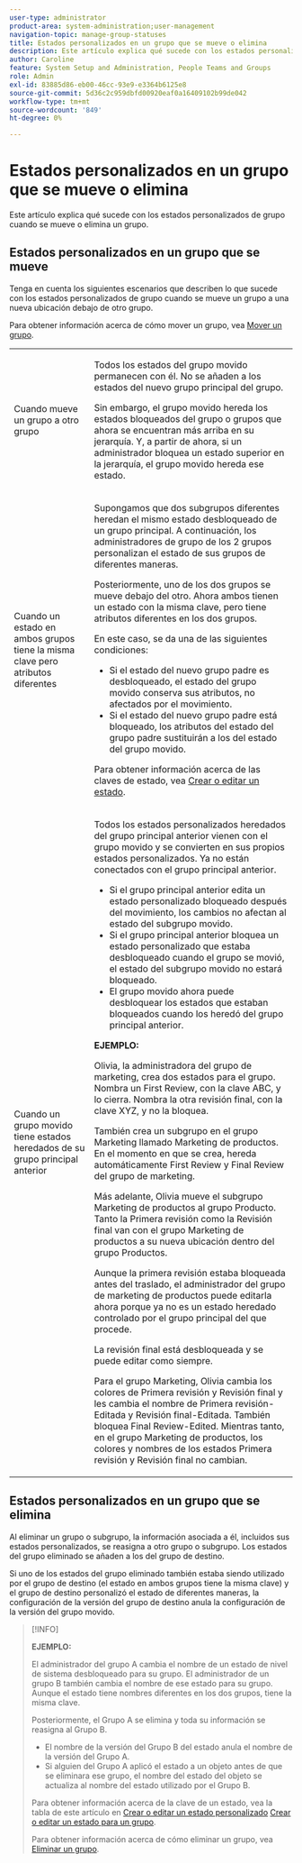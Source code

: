 ```yaml
---
user-type: administrator
product-area: system-administration;user-management
navigation-topic: manage-group-statuses
title: Estados personalizados en un grupo que se mueve o elimina
description: Este artículo explica qué sucede con los estados personalizados de grupo cuando se mueve o elimina un grupo.
author: Caroline
feature: System Setup and Administration, People Teams and Groups
role: Admin
exl-id: 83885d86-eb00-46cc-93e9-e3364b6125e8
source-git-commit: 5d36c2c959dbfd00920eaf0a16409102b99de042
workflow-type: tm+mt
source-wordcount: '849'
ht-degree: 0%

---
```


# Estados personalizados en un grupo que se mueve o elimina

Este artículo explica qué sucede con los estados personalizados de grupo cuando se mueve o elimina un grupo.

## Estados personalizados en un grupo que se mueve

Tenga en cuenta los siguientes escenarios que describen lo que sucede con los estados personalizados de grupo cuando se mueve un grupo a una nueva ubicación debajo de otro grupo.

Para obtener información acerca de cómo mover un grupo, vea [Mover un grupo](../../../administration-and-setup/manage-groups/create-and-manage-groups/move-a-group.md).

<table style="table-layout:auto"> 
 <col> 
 </col> 
 <col> 
 </col> 
 <tbody> 
  <tr> 
   <td role="rowheader">Cuando mueve un grupo a otro grupo </td> 
   <td> <p>Todos los estados del grupo movido permanecen con él. No se añaden a los estados del nuevo grupo principal del grupo.</p> <p>Sin embargo, el grupo movido hereda los estados bloqueados del grupo o grupos que ahora se encuentran más arriba en su jerarquía. Y, a partir de ahora, si un administrador bloquea un estado superior en la jerarquía, el grupo movido hereda ese estado.</p> </td> 
  </tr> 
  <tr> 
   <td role="rowheader">Cuando un estado en ambos grupos tiene la misma clave pero atributos diferentes</td> 
   <td> <p>Supongamos que dos subgrupos diferentes heredan el mismo estado desbloqueado de un grupo principal. A continuación, los administradores de grupo de los 2 grupos personalizan el estado de sus grupos de diferentes maneras.</p> <p>Posteriormente, uno de los dos grupos se mueve debajo del otro. Ahora ambos tienen un estado con la misma clave, pero tiene atributos diferentes en los dos grupos.</p> <p>En este caso, se da una de las siguientes condiciones:</p> 
    <ul> 
     <li>Si el estado del nuevo grupo padre es desbloqueado, el estado del grupo movido conserva sus atributos, no afectados por el movimiento.</li> 
     <li>Si el estado del nuevo grupo padre está bloqueado, los atributos del estado del grupo padre sustituirán a los del estado del grupo movido.</li> 
    </ul> <p>Para obtener información acerca de las claves de estado, vea <a href="../../../administration-and-setup/customize-workfront/creating-custom-status-and-priority-labels/create-or-edit-a-status.md" class="MCXref xref">Crear o editar un estado</a>.</p> </td> 
  </tr> 
  <tr> 
   <td>Cuando un grupo movido tiene estados heredados de su grupo principal anterior </td> 
   <td> <p>Todos los estados personalizados heredados del grupo principal anterior vienen con el grupo movido y se convierten en sus propios estados personalizados. Ya no están conectados con el grupo principal anterior.</p> 
    <ul> 
     <li>Si el grupo principal anterior edita un estado personalizado bloqueado después del movimiento, los cambios no afectan al estado del subgrupo movido.</li> 
     <li>Si el grupo principal anterior bloquea un estado personalizado que estaba desbloqueado cuando el grupo se movió, el estado del subgrupo movido no estará bloqueado.</li> 
     <li>El grupo movido ahora puede desbloquear los estados que estaban bloqueados cuando los heredó del grupo principal anterior.</li> 
    </ul> 
     <p><b>EJEMPLO:</b><p> 
     <p>Olivia, la administradora del grupo de marketing, crea dos estados para el grupo. Nombra un First Review, con la clave ABC, y lo cierra. Nombra la otra revisión final, con la clave XYZ, y no la bloquea.</p> 
     <p>También crea un subgrupo en el grupo Marketing llamado Marketing de productos. En el momento en que se crea, hereda automáticamente First Review y Final Review del grupo de marketing.</p> 
     <p>Más adelante, Olivia mueve el subgrupo Marketing de productos al grupo Producto. Tanto la Primera revisión como la Revisión final van con el grupo Marketing de productos a su nueva ubicación dentro del grupo Productos.</p> 
     <p>Aunque la primera revisión estaba bloqueada antes del traslado, el administrador del grupo de marketing de productos puede editarla ahora porque ya no es un estado heredado controlado por el grupo principal del que procede.</p> 
     <p>La revisión final está desbloqueada y se puede editar como siempre.</p> 
     <p>Para el grupo Marketing, Olivia cambia los colores de Primera revisión y Revisión final y les cambia el nombre de Primera revisión-Editada y Revisión final-Editada. También bloquea Final Review-Edited. Mientras tanto, en el grupo Marketing de productos, los colores y nombres de los estados Primera revisión y Revisión final no cambian.</p> 
    </div> </td> 
  </tr> 
 </tbody> 
</table>

## Estados personalizados en un grupo que se elimina

Al eliminar un grupo o subgrupo, la información asociada a él, incluidos sus estados personalizados, se reasigna a otro grupo o subgrupo. Los estados del grupo eliminado se añaden a los del grupo de destino.

Si uno de los estados del grupo eliminado también estaba siendo utilizado por el grupo de destino (el estado en ambos grupos tiene la misma clave) y el grupo de destino personalizó el estado de diferentes maneras, la configuración de la versión del grupo de destino anula la configuración de la versión del grupo movido.

>[!INFO]
>
>**EJEMPLO:**
>
>El administrador del grupo A cambia el nombre de un estado de nivel de sistema desbloqueado para su grupo. El administrador de un grupo B también cambia el nombre de ese estado para su grupo. Aunque el estado tiene nombres diferentes en los dos grupos, tiene la misma clave.
>
>Posteriormente, el Grupo A se elimina y toda su información se reasigna al Grupo B.
>
>* El nombre de la versión del Grupo B del estado anula el nombre de la versión del Grupo A.
>* Si alguien del Grupo A aplicó el estado a un objeto antes de que se eliminara ese grupo, el nombre del estado del objeto se actualiza al nombre del estado utilizado por el Grupo B.
>
>Para obtener información acerca de la clave de un estado, vea la tabla de este artículo en [Crear o editar un estado personalizado](../../../administration-and-setup/customize-workfront/creating-custom-status-and-priority-labels/create-or-edit-a-status.md#create) [Crear o editar un estado para un grupo](../../../administration-and-setup/manage-groups/manage-group-statuses/create-or-edit-a-group-status.md#create).
>
>Para obtener información acerca de cómo eliminar un grupo, vea [Eliminar un grupo](../../../administration-and-setup/manage-groups/create-and-manage-groups/delete-a-group.md).
